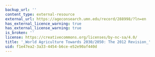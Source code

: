 ```yaml
---
backup_url: ''
content_type: external-resource
external_url: https://ageconsearch.umn.edu/record/288998/?ln=en
has_external_licence_warning: true
has_external_license_warning: true
is_broken: ''
license: https://creativecommons.org/licenses/by-nc-sa/4.0/
title: '_World Agriculture Towards 2030/2050: The 2012 Revision_'
uid: f1e47ea2-3a33-4454-b6ce-e52e90af440d
---
```

